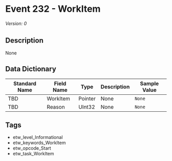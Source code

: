 # Event 232 - WorkItem
###### Version: 0

## Description
None

## Data Dictionary
|Standard Name|Field Name|Type|Description|Sample Value|
|---|---|---|---|---|
|TBD|WorkItem|Pointer|None|`None`|
|TBD|Reason|UInt32|None|`None`|

## Tags
* etw_level_Informational
* etw_keywords_WorkItem
* etw_opcode_Start
* etw_task_WorkItem